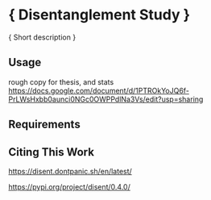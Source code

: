 # { Disentanglement Study }

{ Short description }

## Usage
rough copy for thesis, and stats
https://docs.google.com/document/d/1PTROkYoJQ6f-PrLWsHxbb0aunci0NGc0OWPPdlNa3Vs/edit?usp=sharing

## Requirements

## Citing This Work
https://disent.dontpanic.sh/en/latest/

https://pypi.org/project/disent/0.4.0/
